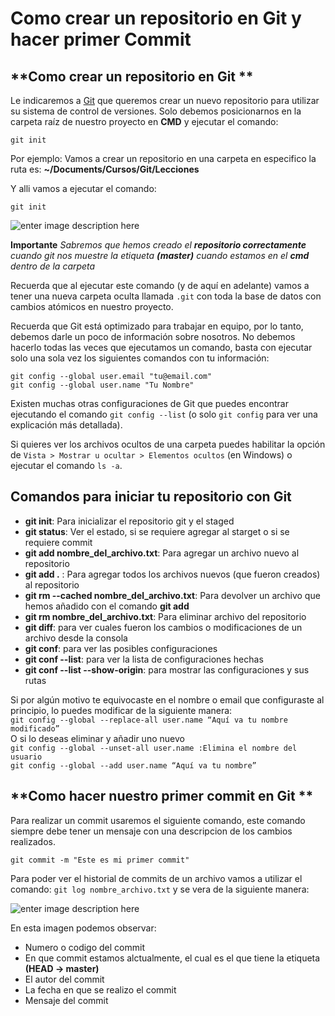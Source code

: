 ﻿# Como crear un repositorio en Git y  hacer primer Commit

## **Como crear un repositorio en Git **

Le indicaremos a  [Git](https://platzi.com/clases/1557-git-github/20215-que-es-git/)  que queremos crear un nuevo repositorio para utilizar su sistema de control de versiones. Solo debemos posicionarnos en la carpeta raíz de nuestro proyecto en **CMD** y ejecutar el comando:

```
git init
```
Por ejemplo:
Vamos a crear un repositorio en una carpeta en especifico la ruta es:  **~/Documents/Cursos/Git/Lecciones**

Y alli vamos a ejecutar el comando:
```
git init
```
![enter image description here](https://i.ibb.co/wKQXJ1X/Screenshot-5.png)

**Importante**
*Sabremos que hemos creado el **repositorio correctamente** cuando git nos muestre la etiqueta **(master)** cuando estamos en el **cmd** dentro de la carpeta*

Recuerda que al ejecutar este comando (y de aquí en adelante) vamos a tener una nueva carpeta oculta llamada  `.git`  con toda la base de datos con cambios atómicos en nuestro proyecto.

Recuerda que Git está optimizado para trabajar en equipo, por lo tanto, debemos darle un poco de información sobre nosotros. No debemos hacerlo todas las veces que ejecutamos un comando, basta con ejecutar solo una sola vez los siguientes comandos con tu información:

```
git config --global user.email "tu@email.com"
git config --global user.name "Tu Nombre"
```

Existen muchas otras configuraciones de Git que puedes encontrar ejecutando el comando  `git config --list`  (o solo  `git config`  para ver una explicación más detallada).

Si quieres ver los archivos ocultos de una carpeta puedes habilitar la opción de  `Vista > Mostrar u ocultar > Elementos ocultos`  (en Windows) o ejecutar el comando  `ls -a`.

## Comandos para iniciar tu repositorio con Git

-   **git init**: Para inicializar el repositorio git y el staged
-   **git status**: Ver el estado, si se requiere agregar al starget o si se requiere commit
-   **git add nombre_del_archivo.txt**: Para agregar un archivo nuevo al repositorio
-   **git add .** : Para agregar todos los archivos nuevos (que fueron creados) al repositorio
-   **git rm --cached nombre_del_archivo.txt**: Para devolver un archivo que hemos añadido con el comando **git add**
-   **git rm nombre_del_archivo.txt**: Para eliminar archivo del repositorio
- **git diff**: para ver cuales fueron los cambios o modificaciones de un archivo desde la consola
-   **git conf**: para ver las posibles configuraciones
-   **git conf --list**: para ver la lista de configuraciones hechas
-   **git conf --list --show-origin**: para mostrar las configuraciones y sus rutas

Si por algún motivo te equivocaste en el nombre o email que configuraste al principio, lo puedes modificar de la siguiente manera:  
`git config --global --replace-all user.name “Aquí va tu nombre modificado”`  
O si lo deseas eliminar y añadir uno nuevo  
`git config --global --unset-all user.name :Elimina el nombre del usuario`  
`git config --global --add user.name “Aquí va tu nombre”`


## **Como hacer nuestro primer commit en Git **

Para realizar un commit usaremos el siguiente comando, este comando siempre debe tener un mensaje con una descripcion de los cambios realizados.
```
git commit -m "Este es mi primer commit"
```

Para poder ver el historial de commits de un archivo vamos a utilizar el comando: `git log nombre_archivo.txt`   y se vera de la siguiente manera:

![enter image description here](https://i.ibb.co/Z6dz9Tn/Screenshot-6.png)

En esta imagen podemos observar:

 - Numero o codigo del commit
 - En que commit estamos alctualmente, el cual es el que tiene la etiqueta **(HEAD -> master)** 
 - El autor del commit
 - La fecha en que se realizo el commit
 - Mensaje del commit

